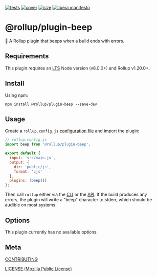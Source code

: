 [tests]: 	https://img.shields.io/circleci/project/github/rollup/plugins/beep.svg
[tests-url]: https://circleci.com/gh/rollup/plugins/beep

[cover]: https://codecov.io/gh/rollup/plugins/beep/branch/master/graph/badge.svg
[cover-url]: https://codecov.io/gh/rollup/plugins/beep

[size]: https://packagephobia.now.sh/badge?p=@rollup/plugin-beep
[size-url]: https://packagephobia.now.sh/result?p=@rollup/plugin-beep

[![tests][tests]][tests-url]
[![cover][cover]][cover-url]
[![size][size]][size-url]
[![libera manifesto](https://img.shields.io/badge/libera-manifesto-lightgrey.svg)](https://liberamanifesto.com)

# @rollup/plugin-beep

🍣 A Rollup plugin that beeps when a build ends with errors.

## Requirements

This plugin requires an [LTS](https://github.com/nodejs/Release) Node version (v8.0.0+) and Rollup v1.20.0+.

## Install

Using npm:

```console
npm install @rollup/plugin-beep --save-dev
```

## Usage

Create a `rollup.config.js` [configuration file](https://www.rollupjs.org/guide/en/#configuration-files) and import the plugin:

```js
// rollup.config.js
import beep from '@rollup/plugin-beep';

export default {
  input: 'src/main.js',
  output: {
    dir: 'public/js',
    format: 'cjs'
  },
  plugins: [beep()]
};
```

Then call `rollup` either via the [CLI](https://www.rollupjs.org/guide/en/#command-line-reference) or the [API](https://www.rollupjs.org/guide/en/#javascript-api). If the build produces any errors, the plugin will write a "beep" character to stderr, which should be audible on most systems.

## Options

This plugin currently has no available options.

## Meta

[CONTRIBUTING](./.github/CONTRIBUTING.md)

[LICENSE (Mozilla Public License)](./LICENSE)
